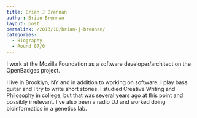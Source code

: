 ```yaml
---
title: Brian J Brennan
author: Brian Brennan
layout: post
permalink: /2013/10/brian-j-brennan/
categories:
  - Biography
  - Round 07/0
---
```

I work at the Mozilla Foundation as a software developer/architect on the OpenBadges project.

I live in Brooklyn, NY and in addition to working on software, I play bass guitar and I try to write short stories. I studied Creative Writing and Philosophy in college, but that was several years ago at this point and possibly irrelevant. I&#8217;ve also been a radio DJ and worked doing bioinformatics in a genetics lab.